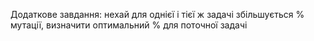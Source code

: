 Додаткове завдання: нехай для однієї і тієї ж задачі збільшується % мутації, визначити оптимальний % для поточної задачі